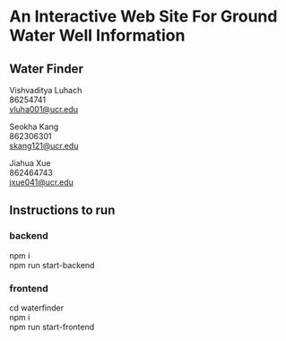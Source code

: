 
# An Interactive Web Site For Ground Water Well Information

## Water Finder

Vishvaditya Luhach\
86254741\
vluha001@ucr.edu

Seokha Kang\
862306301\
skang121@ucr.edu

Jiahua Xue\
862464743\
jxue041@ucr.edu

## Instructions to run
### backend
npm i\
npm run start-backend

### frontend
cd waterfinder\
npm i\
npm run start-frontend

